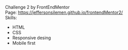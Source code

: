 Challenge 2 by FrontEndMentor <br>
Page: https://jeffersonsilemen.github.io/frontendMentor2/ <br>
Skills: <br>
- HTML <br>
- CSS <br>
- Responsive desing <br>
- Mobile first <br>
